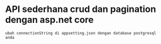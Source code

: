 # API sederhana crud dan pagination dengan asp.net core

```plain
ubah connectionString di appsetting.json dengan database postgresql anda
```

